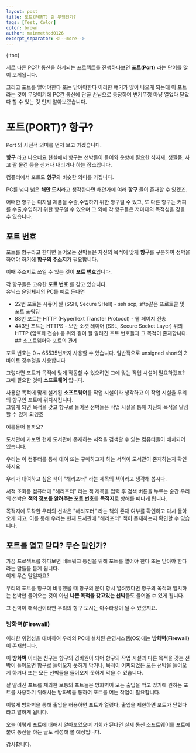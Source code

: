 ```yaml
---
layout: post
title: 포트(PORT) 란 무엇인가?
tags: [Test, Color]
color: brown
author: mainmethod0126
excerpt_separator: <!--more-->
---
```


{:toc}


서로 다른 PC간 통신을 하게되는 프로젝트를 진행하다보면 **포트(Port)** 라는 단어를 많이 보게됩니다.

그리고 포트를 열어야한다 또는 닫아야한다 이러한 얘기가 많이 나오게 되는대 이 포트라는 것이 무엇이기에 PC간 통신에 단골 손님으로 등장하며 변기뚜껑 마냥 열었다 닫았다 할 수 있는 것 인지 알아보겠습니다.

<!--more-->

# 포트(PORT)? 항구?


Port 의 사전적 의미를 먼저 보고 가겠습니다.

  
**항구** 라고 나오네요 현실에서 항구는 선박들이 들어와 운항에 필요한 식자재, 생필품, 사고 팔 물건 등을 싣거나 내리거나 하는 장소입니다.

컴퓨터에서 포트도 **항구**와 비슷한 의미를 가집니다.

PC를 넓디 넓은 **해안 도시**라고 생각한다면 해안가에 여러 **항구** 들이 존재할 수 있겠죠.

  
어떠한 항구는 디지털 제품을 수출,수입하기 위한 항구일 수 있고, 또 다른 항구는 커피를 수출,수입하기 위한 항구일 수 있으며 그 외에 각 항구들은 저마다의 목적성을 갖을 수 있습니다.

## 포트 번호

포트를 항구라고 한다면 들어오는 선박들은 자신의 목적에 맞게 **항구**를 구분하여 정박을 하여야 하기에 **항구의 주소지**가 필요합니다.

이때 주소지로 쓰일 수 있는 것이 **포트 번호**입니다.

각 항구들은 고유한 **포트 번호** 를 갖고 있습니다.  
유닉스 운영체제의 PC를 예로 든다면

-   22번 포트는 시큐어 셸 (SSH, Secure SHell) - ssh scp, sftp같은 프로토콜 및 포트 포워딩
-   88번 포트는 HTTP (HyperText Transfer Protocol) - 웹 페이지 전송
-   443번 포트는 HTTPS - 보안 소켓 레이어 (SSL, Secure Socket Layer) 위의 HTTP (암호화 전송) 등 위와 같이 잘 알려진 포트 번호들과 그 목적이 존재합니다. ## 소프트웨어와 포트의 관계

포트 번호는 0 ~ 65535번까지 사용할 수 있습니다. 일반적으로 unsigned short의 2바이트 정수형을 사용합니다

그렇다면 포트가 목적에 맞게 작동할 수 있으려면 그에 맞는 작업 시설이 필요하겠죠? 그때 필요한 것이 **소프트웨어** 입니다.

사용할 목적에 맞게 설계된 **소프트웨어**를 작업 시설이라 생각하고 이 작업 시설을 우리의 항구인 포트에 위치시킵니다.  
그렇게 되면 목적을 갖고 항구로 들어온 선박들은 작업 시설을 통해 자신의 목적을 달성할 수 있게 되겠죠

예를들어 볼까요?

도서관에 가보면 현재 도서관에 존재하는 서적을 검색할 수 있는 컴퓨터들이 배치되어 있습니다.

우리는 이 컴퓨터를 통해 대여 또는 구매하고자 하는 서적이 도서관이 존재하는지 확인하지요

우리가 대여하고 싶은 책이 "해리포터" 라는 제목의 책이라고 생각해 봅시다.

서적 조회용 컴퓨터에 "해리포터" 라는 책 제목을 입력 후 검색 버튼을 누르는 순간 우리의 선박은 **책의 정보를 알려주는 포트 번호**를 **목적지**로 항해를 떠나게 됩니다.

목적지에 도착한 우리의 선박은 "해리포터" 라는 책의 존재 여부를 확인하고 다시 돌아오게 되고, 이를 통해 우리는 현재 도서관에 "해리포터" 책이 존재하는지 확인할 수 있습니다.
## 포트를 열고 닫다? 무슨 말인가?

가끔 프로젝트를 하다보면 네트워크 통신을 위해 포트를 열어야 한다 또는 닫아야 한다 라는 말들을 듣게 됩니다.  
이게 무슨 말일까요?

우리의 포트를 항구에 비유했을 때 항구의 문이 항시 열려있다면 항구의 목적과 일치하는 선박만 들어오는 것이 아닌 **나쁜 목적을 갖고있는 선박**들도 들어올 수 있게 됩니다.

그 선박이 해적선이라면 우리의 항구 도시는 아수라장이 될 수 있겠지요.

### 방화벽(Firewall)

이러한 위험성을 대비하여 우리의 PC에 설치된 운영시스템(OS)에는 **방화벽(Firewall)** 이 존재합니다.

이 **방화벽** 이라는 친구는 항구의 경비원이 되어 항구의 작업 시설과 다른 목적을 갖는 선박이 들어오면 항구로 들어오지 못하게 막거나, 목적이 어찌되었든 모든 선박을 들어오게 하거나 또는 모든 선박들을 들어오지 못하게 막을 수 있습니다.

잘 알려진 포트를 제외한 보통의 포트들은 방화벽이 모든 출입을 막고 있기에 원하는 포트를 사용하기 위해서는 방화벽을 통하여 포트를 여는 작업이 필요합니다.

이렇게 방화벽을 통해 출입을 허용하면 포트가 열렸다, 출입을 제한하면 포트가 닫혔다 라고 말하게 됩니다.

오늘 이렇게 포트에 대해서 알아보았으며 기회가 된다면 실제 통신 소프트웨어를 포트에 붙여 통신을 하는 글도 작성해 볼 예정입니다.

감사합니다.
